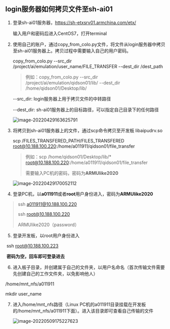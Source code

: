 ## login服务器如何拷贝文件至sh-ai01

1. 登录sh-ai01服务器，https://sh-etxsrv01.armchina.com/etx/ 

   输入用户和密码后进入CentOS7，打开terminal

2. 使用自己的账户，通过copy_from_colo.py文件，将文件从login服务器中拷贝至sh-ai01服务器上。拷贝过程中需要输入自己的用户密码。

   copy_from_colo.py --src_dir /project/ai/emulation/user_name/FILE_TRANSFER --dest_dir /dest_path

   > 例如：copy_from_colo.py --src_dir /project/ai/emulation/qidson01/lib/ --dest_dir /home/qidson01/Desktop/lib/

   --src_dir: login服务器上用于拷贝文件的中转路径

   --dest_dir: sh-ai01服务器上的目标路径，可以指定自己目录下的任何路径

   ![image-20220429163625791](C:\Users\33010\AppData\Roaming\Typora\typora-user-images\image-20220429163625791.png)

3. 将拷贝到sh-ai01服务器上的文件，通过scp命令拷贝至开发板  libaipudrv.so

   scp /FILES_TRANSFERED_PATH/FILES_TRANSFERED root@10.188.100.220:/home/a011911/qidson01/file_transfer

   > 例如：scp /home/qidson01/Desktop/lib/* root@10.188.100.220:/home/a011911/qidson01/file_transfer
   >
   > 需要输入PC机的密码，密码为**ARMUlike2020**
   >

   ![image-20220429170052112](C:\Users\33010\AppData\Roaming\Typora\typora-user-images\image-20220429170052112.png)

4. 登录PC机，以**a011911**或者**root**用户身份进入，密码为**ARMUlike2020**

> ssh a011911@10.188.100.220
>
> ssh root@10.188.100.220
>
> ARMUlike2020（password）

5. 登录开发板，以root用户身份进入

​		ssh root@10.188.100.223

​		**密码为空，回车即可登录进去**

6.  进入板子目录，并创建属于自己的文件夹，以用户名命名（首次传输文件需要先创建自己的工作文件夹，以免影响他人）

   /home/mnt_nfs/a011911

   mkdir user_name

7. 进入/home/mnt_nfs路径（Linux PC机的a011911目录挂载在开发板的/home/mnt_nfs/a011911下面）。进入该目录即可查看自己传输的文件

   ![image-20220509175227623](C:\Users\33010\AppData\Roaming\Typora\typora-user-images\image-20220509175227623.png)